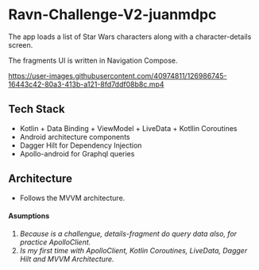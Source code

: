 # Ravn-Challenge-V2-juanmdpc
The app loads a list of Star Wars characters along with a character-details screen.

The fragments UI is written in Navigation Compose.

https://user-images.githubusercontent.com/40974811/126986745-16443c42-80a3-413b-a121-8fd7ddf08b8c.mp4

## Tech Stack
* Kotlin + Data Binding + ViewModel + LiveData + Kotllin Coroutines
* Android architecture components
* Dagger Hilt for Dependency Injection
* Apollo-android for Graphql queries

## Architecture
* Follows the MVVM architecture.


#### Asumptions
1. *Because is a challengue, details-fragment do query data also, for practice ApolloClient.*
2. *Is my first time with ApolloClient, Kotlin Coroutines, LiveData, Dagger Hilt and MVVM Architecture.*
